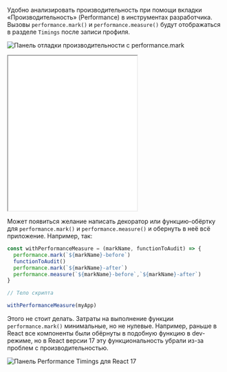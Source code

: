 Удобно анализировать производительность при помощи вкладки «Производительность» (Performance) в инструментах разработчика. Вызовы `performance.mark()` и `performance.measure()` будут отображаться в разделе `Timings` после записи профиля.

![Панель отладки производительности с performance.mark](images/perfomance-panel.png)

<iframe title="Анализ производительности приложения" src="../demos/functions-measure-devtools/" height="360"></iframe>

Может появиться желание написать декоратор или функцию-обёртку для `performance.mark()` и `performance.measure()` и обернуть в неё всё приложение. Например, так:

```js
const withPerformanceMeasure = (markName, functionToAudit) => {
  performance.mark(`${markName}-before`)
  functionToAudit()
  performance.mark(`${markName}-after`)
  performance.measure(`${markName}-before`,`${markName}-after`)
}

// Тело скрипта

withPerformanceMeasure(myApp)
```

Этого не стоит делать. Затраты на выполнение функции `performance.mark()` минимальные, но не нулевые. Например, раньше в React все компоненты были обёрнуты в подобную функцию в dev-режиме, но в React версии 17 эту функциональность убрали из-за проблем с производительностью.

![Панель Performance Timings для React 17](images/perfomance-timings-r17.png)

